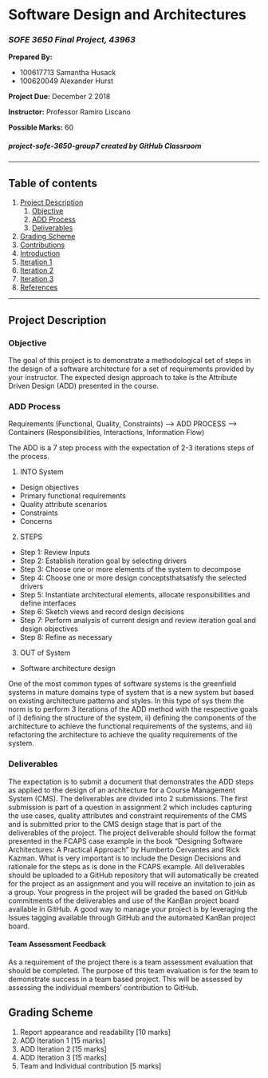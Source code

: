 # Software Design and Architectures
### *SOFE 3650 Final Project, 43963*

**Prepared By:**
- 100617713 Samantha Husack
- 100620049 Alexander Hurst


**Project Due:** December 2 2018

**Instructor:** Professor Ramiro Liscano

**Possible Marks:** 60

##### project-sofe-3650-group7 created by GitHub Classroom

---
## Table of contents
1. [Project Description](#project-description)
   1. [Objective](#objective)
   2. [ADD Process](#add-process)
   3. [Deliverables](#deliverables)
2. [Grading Scheme](#grading-scheme)
3. [Contributions](https://github.com/SOFE3650F18/project-sofe-3650-group7/blob/master/competencies.md)
4. [Introduction](https://github.com/SOFE3650F18/project-sofe-3650-group7/blob/master/ADD%20Introduction.pdf)
5. [Iteration 1](https://github.com/SOFE3650F18/project-sofe-3650-group7/tree/master/iteration1)
6. [Iteration 2](https://github.com/SOFE3650F18/project-sofe-3650-group7/tree/master/Iteration2)
7. [Iteration 3](https://github.com/SOFE3650F18/project-sofe-3650-group7/tree/master/Iteration3)
8. [References](https://github.com/SOFE3650F18/project-sofe-3650-group7/blob/master/references.md)

---
## Project Description

### Objective 
The goal of this project is to demonstrate a methodological set of steps in the design of a software architecture for a set of requirements provided by your instructor. The expected design approach to take is the Attribute Driven Design (ADD) presented in the course.

### ADD Process
Requirements (Functional, Quality, Constraints) --> ADD PROCESS --> Containers (Responsibilities, Interactions, Information Flow)

The ADD is a 7 step process with the expectation of 2-3 iterations steps of the process. 
  
1. INTO System
  - Design objectives 
  - Primary functional requirements
  - Quality attribute scenarios 
  - Constraints 
  - Concerns
2. STEPS
  - Step 1: Review Inputs
  - Step 2: Establish iteration goal by selecting drivers
  - Step 3: Choose one or more elements of the system to decompose
  - Step 4: Choose one or more design conceptsthatsatisfy the selected drivers
  - Step 5: Instantiate architectural elements, allocate responsibilities and define interfaces
  - Step 6: Sketch views and record design decisions
  - Step 7: Perform analysis of current design and review iteration goal and design objectives
  - Step 8: Refine as necessary
3. OUT of System
 - Software architecture design

One of the most common types of software systems is the greenfield systems in mature domains type of system that is a new system but based on existing architecture patterns and styles. In this type of sys them the norm is to perform 3 iterations of the ADD method with the respective goals of i) defining the structure of the system, ii) defining the components of the architecture to achieve the functional requirements of the systems, and iii) refactoring the architecture to achieve the quality requirements of the system. 

### Deliverables
The expectation is to submit a document that demonstrates the ADD steps as applied to the design of
an architecture for a Course Management System (CMS). The deliverables are divided into 2
submissions. The first submission is part of a question in assignment 2 which includes capturing the
use cases, quality attributes and constraint requirements of the CMS and is submitted prior to the
CMS design stage that is part of the deliverables of the project.
The project deliverable should follow the format presented in the FCAPS case example in the book
“Designing Software Architectures: A Practical Approach” by Humberto Cervantes and Rick
Kazman. What is very important is to include the Design Decisions and rationale for the steps as is
done in the FCAPS example.
All deliverables should be uploaded to a GitHub repository that will automatically be created for the
project as an assignment and you will receive an invitation to join as a group. Your progress in the
project will be graded the based on GitHub commitments of the deliverables and use of the KanBan
project board available in GitHub. A good way to manage your project is by leveraging the Issues
tagging available through GitHub and the automated KanBan project board.

#### Team Assessment Feedback
As a requirement of the project there is a team assessment evaluation that should be completed. The
purpose of this team evaluation is for the team to demonstrate success in a team based project. This
will be assessed by assessing the individual members’ contribution to GitHub. 

## Grading Scheme

1. Report appearance and readability [10 marks]
2. ADD Iteration 1 [15 marks]
3. ADD Iteration 2 [15 marks]
4. ADD Iteration 3 [15 marks]
5. Team and Individual contribution [5 marks]
